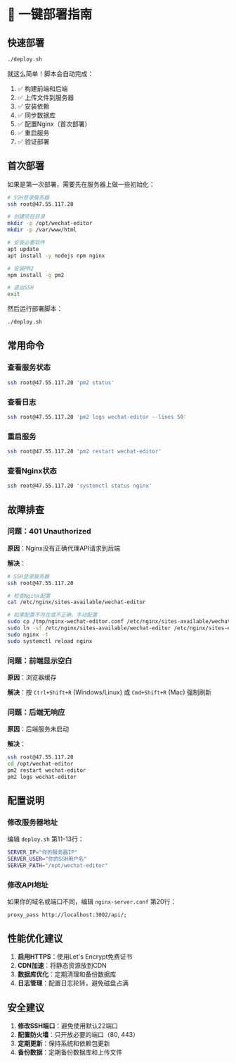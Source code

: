 # 🚀 一键部署指南

## 快速部署

```bash
./deploy.sh
```

就这么简单！脚本会自动完成：
1. ✅ 构建前端和后端
2. ✅ 上传文件到服务器
3. ✅ 安装依赖
4. ✅ 同步数据库
5. ✅ 配置Nginx（首次部署）
6. ✅ 重启服务
7. ✅ 验证部署

## 首次部署

如果是第一次部署，需要先在服务器上做一些初始化：

```bash
# SSH登录服务器
ssh root@47.55.117.20

# 创建项目目录
mkdir -p /opt/wechat-editor
mkdir -p /var/www/html

# 安装必要软件
apt update
apt install -y nodejs npm nginx

# 安装PM2
npm install -g pm2

# 退出SSH
exit
```

然后运行部署脚本：
```bash
./deploy.sh
```

## 常用命令

### 查看服务状态
```bash
ssh root@47.55.117.20 'pm2 status'
```

### 查看日志
```bash
ssh root@47.55.117.20 'pm2 logs wechat-editor --lines 50'
```

### 重启服务
```bash
ssh root@47.55.117.20 'pm2 restart wechat-editor'
```

### 查看Nginx状态
```bash
ssh root@47.55.117.20 'systemctl status nginx'
```

## 故障排查

### 问题：401 Unauthorized

**原因**：Nginx没有正确代理API请求到后端

**解决**：
```bash
# SSH登录服务器
ssh root@47.55.117.20

# 检查Nginx配置
cat /etc/nginx/sites-available/wechat-editor

# 如果配置不存在或不正确，手动配置
sudo cp /tmp/nginx-wechat-editor.conf /etc/nginx/sites-available/wechat-editor
sudo ln -sf /etc/nginx/sites-available/wechat-editor /etc/nginx/sites-enabled/wechat-editor
sudo nginx -t
sudo systemctl reload nginx
```

### 问题：前端显示空白

**原因**：浏览器缓存

**解决**：按 `Ctrl+Shift+R` (Windows/Linux) 或 `Cmd+Shift+R` (Mac) 强制刷新

### 问题：后端无响应

**原因**：后端服务未启动

**解决**：
```bash
ssh root@47.55.117.20
cd /opt/wechat-editor
pm2 restart wechat-editor
pm2 logs wechat-editor
```

## 配置说明

### 修改服务器地址

编辑 `deploy.sh` 第11-13行：
```bash
SERVER_IP="你的服务器IP"
SERVER_USER="你的SSH用户名"
SERVER_PATH="/opt/wechat-editor"
```

### 修改API地址

如果你的域名或端口不同，编辑 `nginx-server.conf` 第20行：
```nginx
proxy_pass http://localhost:3002/api/;
```

## 性能优化建议

1. **启用HTTPS**：使用Let's Encrypt免费证书
2. **CDN加速**：将静态资源放到CDN
3. **数据库优化**：定期清理和备份数据库
4. **日志管理**：配置日志轮转，避免磁盘占满

## 安全建议

1. **修改SSH端口**：避免使用默认22端口
2. **配置防火墙**：只开放必要的端口（80, 443）
3. **定期更新**：保持系统和依赖包更新
4. **备份数据**：定期备份数据库和上传文件

